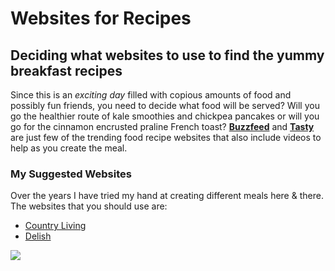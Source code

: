 # Websites for Recipes 

## Deciding what websites to use to find the yummy breakfast recipes 

Since this is an *exciting day* filled with copious amounts of food and possibly fun friends, you need to decide what food will be served? Will you go the healthier route of kale smoothies and chickpea pancakes or will you go for the cinnamon encrusted praline French toast? [**Buzzfeed**](https://www.buzzfeed.com/) and [**Tasty**](https://www.buzzfeed.com/tasty) are just  few of the trending food recipe websites that also include videos to help as you create the meal.

### My Suggested Websites 
Over the years I have tried my hand at creating different meals here & there. The websites that you should use are: 

* [Country Living](www.countryliving.com/breakfast-recipes)
* [Delish](www.delish.com/breakfast-ideas)

![](https://images-na.ssl-images-amazon.com/images/I/51CKJ1PXVKL._SX258_BO1,204,203,200_.jpg)